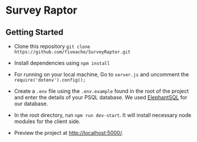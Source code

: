 # Survey Raptor

## Getting Started

-   Clone this repository
    `git clone https://github.com/fiveache/SurveyRaptor.git`

-   Install dependencies using `npm install`

-   For running on your local machine, Go to `server.js` and uncomment the `require('dotenv').config();`

-   Create a `.env` file using the `.env.example` found in the root of the project and enter the details of your PSQL database. We used [ElephantSQL](https://www.elephantsql.com/) for our database.

-   In the root directory, run `npm run dev-start`. It will install necessary node modules for the client side.

-   Preview the project at <http://localhost:5000/>.
